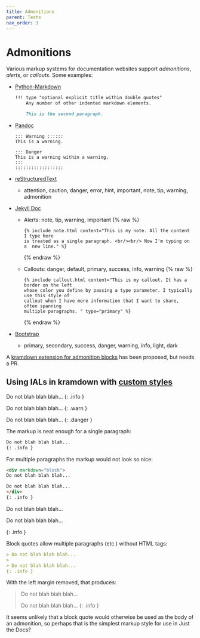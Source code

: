 ```yaml
---
title: Admonitions
parent: Tests
nav_order: 3
---
```

# Admonitions

Various markup systems for documentation websites support *admonitions*, *alerts*, or *callouts*. Some examples:

- [Python-Markdown](https://python-markdown.github.io/extensions/admonition/#admonition)
  ```markdown
  !!! type "optional explicit title within double quotes"
      Any number of other indented markdown elements.

      This is the second paragraph.
  ```

- [Pandoc](https://pandoc.org/MANUAL.html#divs-and-spans)
  ```
  ::: Warning ::::::
  This is a warning.

  ::: Danger
  This is a warning within a warning.
  :::
  ::::::::::::::::::
  ```

- [reStructuredText](https://docutils.sourceforge.io/docs/ref/rst/directives.html#id31)
  - attention, caution, danger, error, hint, important, note, tip, warning, admonition

- [Jekyll Doc](https://idratherbewriting.com/documentation-theme-jekyll/mydoc_alerts.html#about-alerts)

  - Alerts: note, tip, warning, important
    {% raw %}
    ```liquid
    {% include note.html content="This is my note. All the content I type here
    is treated as a single paragraph. <br/><br/> Now I'm typing on a  new line." %}
    ```
    {% endraw %}
    
  - Callouts: danger, default, primary, success, info, warning
    {% raw %}
    ```liquid
    {% include callout.html content="This is my callout. It has a border on the left 
    whose color you define by passing a type parameter. I typically use this style of
    callout when I have more information that I want to share, often spanning
    multiple paragraphs. " type="primary" %}
    ```
    {% endraw %}


- [Bootstrap](https://getbootstrap.com/docs/4.5/components/alerts/)
  - primary, secondary, success, danger, warning, info, light, dark

A [kramdown extension for admonition blocks](https://github.com/gettalong/kramdown/issues/300) has been proposed, but needs a PR.

## Using IALs in kramdown with [custom styles](https://github.com/pmarsceill/just-the-docs/issues/171#issuecomment-538794741)

Do not blah blah blah...
{: .info }

Do not blah blah blah...
{: .warn }

Do not blah blah blah...
{: .danger }

The markup is neat enough for a single paragraph:

```markdown
Do not blah blah blah...
{: .info }
```

For multiple paragraphs the markup would not look so nice:

```markdown
<div markdown="block">
Do not blah blah blah...

Do not blah blah blah...
</div>
{: .info }
```

<div markdown="block">
Do not blah blah blah...

Do not blah blah blah...
</div>
{: .info }

Block quotes allow multiple paragraphs (etc.) without HTML tags:

```markdown
> Do not blah blah blah...
>
> Do not blah blah blah...
{: .info }
```

With the left margin removed, that produces:

> Do not blah blah blah...
>
> Do not blah blah blah...
{: .info }

It seems unlikely that a block quote would otherwise be used as the body of an admonition, so perhaps that is the simplest markup style for use in Just the Docs?
